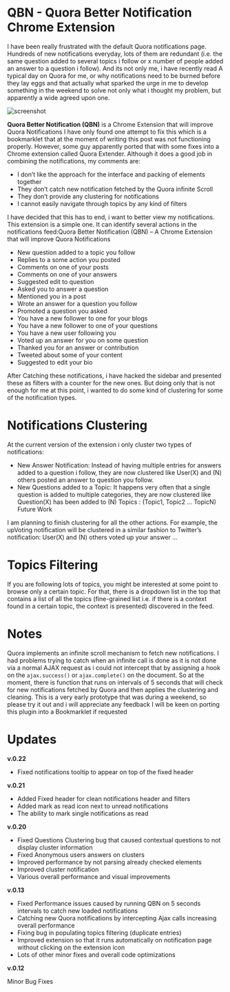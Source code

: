 QBN - Quora Better Notification Chrome Extension
================================================

I have been really frustrated with the default Quora notifications page. Hundreds of new notifications everyday, lots of them are redundant (i.e. the same question added to several topics i follow or x number of people added an answer to a question i follow). And its not only me, i have recently read A typical day on Quora for me, or why notifications need to be burned before they lay eggs and that actually what sparked the urge in me to develop something in the weekend to solve not only what i thought my problem, but apparently a wide agreed upon one.

![screenshot](http://ahmadassaf.com/blog/wp-content/uploads/2014/02/Screen-Shot-2014-03-02-at-00.01.19.png)

**Quora Better Notification (QBN)** is a Chrome Extension that will improve Quora Notifications I have only found one attempt to fix this which is a bookmarklet that at the moment of writing this post was not functioning properly. However, some guy apparently ported that with some fixes into a Chrome extension called Quora Extender. Although it does a good job in combining the notifications, my comments are:

- I don’t like the approach for the interface and packing of elements together
- They don’t catch new notification fetched by the Quora infinite Scroll
- They don’t provide any clustering for notifications
- I cannot easily navigate through topics by any kind of filters

I have decided that this has to end, i want to better view my notifications. This extension is a simple one. It can identify several actions in the notifications feed:Quora Better Notification (QBN) – A Chrome Extension that will improve Quora Notifications

- New question added to a topic you follow
- Replies to a some action you posted
- Comments on one of your posts
- Comments on one of your answers
- Suggested edit to question
- Asked you to answer a question
- Mentioned you in a post
- Wrote an answer for a question you follow
- Promoted a question you asked
- You have a new follower to one for your blogs
- You have a new follower to one of your questions
- You have a new user following you
- Voted up an answer for you on some question
- Thanked you for an answer or contribution
- Tweeted about some of your content
- Suggested to edit your bio

After Catching these notifications, i have hacked the sidebar and presented these as filters with a counter for the new ones. But doing only that is not enough for me at this point, i wanted to do some kind of clustering for some of the notification types. 

Notifications Clustering
================================================

At the current version of the extension i only cluster two types of notifications:

- New Answer Notification: Instead of having multiple entries for answers added to a question i follow, they are now clustered like User(X) and (N) others posted an answer to question you follow.
- New Questions added to a Topic: It happens very often that a single question is added to multiple categories, they are now clustered like Question(X) has been added to (N) Topics : (Topic1, Topic2 … TopicN)
Future Work

I am planning to finish clustering for all the other actions. For example, the upVoting notification will be clustered in a similar fashion to Twitter’s notification: User(X) and (N) others voted up your answer …

Topics Filtering
================================================

If you are following lots of topics, you might be interested at some point to browse only a certain topic. For that, there is a dropdown list in the top that contains a list of all the topics (fine-grained list i.e. if there is a context found in a certain topic, the context is presented) discovered in the feed.

Notes
================================================

Quora implements an infinite scroll mechanism to fetch new notifications. I had problems trying to catch when an infinite call is done as it is not done via a normal AJAX request as i could not intercept that by assigning a hook on the `ajax.success()` or `ajax.complete()` on the document. So at the moment, there is function that runs on intervals of 5 seconds that will check for new notifications fetched by Quora and then applies the clustering and cleaning.
This is a very early prototype that was during a weekend, so please try it out and i will appreciate any feedback
I will be keen on porting this plugin into a Bookmarklet if requested

Updates
==========

**v.0.22**

- Fixed notifications tooltip to appear on top of the fixed header

**v.0.21**

- Added Fixed header for clean notifications header and filters
- Added mark as read icon next to unread notifications
- The ability to mark single notifications as read

**v.0.20**

- Fixed Questions Clustering bug that caused contextual questions to not display cluster information
- Fixed Anonymous users answers on clusters
- Improved performance by not parsing already checked elements
- Improved cluster notification
- Various overall performance and visual improvements

**v.0.13**

- Fixed Performance issues caused by running QBN on 5 seconds intervals to catch new loaded notifications
- Catching new Quora notifications by intercepting Ajax calls increasing overall performance
- Fixing bug in populating topics filtering (duplicate entries)
- Improved extension so that it runs automatically on notification page without clicking on the extension icon
- Lots of other minor fixes and overall code optimizations

**v.0.12**

Minor Bug Fixes
